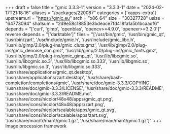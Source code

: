 +++
draft = false
title = "gmic 3.3.3-1"
version = "3.3.3-1"
date = "2024-02-17T21:18:16"
aliases = "/packages/220087"
categories = ['xapps-extra']
upstreamurl = "https://gmic.eu"
arch = "x86_64"
size = "30327728"
usize = "64773094"
sha1sum = "2d9e58c18853e3bdeace7fd418fa1a5b1bcaadf6"
depends = "['curl', 'gimp', 'openblas', 'opencv>=4.9.0', 'openexr>=3.2.0']"
reverse depends = "['darktable']"
files = "['/usr/bin/gmic', '/usr/bin/gmic_qt', '/usr/bin/zart', '/usr/include/gmic.h', '/usr/include/gmic_libc.h', '/usr/lib/gimp/2.0/plug-ins/gmic_cluts.gmz', '/usr/lib/gimp/2.0/plug-ins/gmic_denoise_cnn.gmz', '/usr/lib/gimp/2.0/plug-ins/gmic_fonts.gmz', '/usr/lib/gimp/2.0/plug-ins/gmic_gimp_qt', '/usr/lib/libcgmic.so', '/usr/lib/libcgmic.so.3', '/usr/lib/libcgmic.so.333', '/usr/lib/libgmic.so', '/usr/lib/libgmic.so.3', '/usr/lib/libgmic.so.333', '/usr/share/applications/gmic_qt.desktop', '/usr/share/applications/zart.desktop', '/usr/share/bash-completion/completions/gmic', '/usr/share/doc/gmic-3.3.3/COPYING', '/usr/share/doc/gmic-3.3.3/LICENSE', '/usr/share/doc/gmic-3.3.3/README', '/usr/share/doc/gmic-3.3.3/README.md', '/usr/share/icons/hicolor/48x48/apps/gmic_qt.png', '/usr/share/icons/hicolor/48x48/apps/zart.png', '/usr/share/icons/hicolor/scalable/apps/gmic_qt.svg', '/usr/share/icons/hicolor/scalable/apps/zart.svg', '/usr/share/man/fr/man1/gmic.1.gz', '/usr/share/man/man1/gmic.1.gz']"
+++
Image procession framework